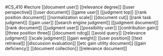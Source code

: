 #CS_410
#lecture
[[document user]]
[[relevance degree]]
[[user perspective]]
[[user document]]
[[game user]]
[[judgment top]]
[[rank position document]]
[[normalization scale]]
[[document cut]]
[[rank task judgment]]
[[gain user]]
[[search engine judgment]]
[[judgment document]]
[[rank document]]
[[judgment user]]
[[possibility user]]
[[contribution gain]]
[[three position three]]
[[document ndcg]]
[[avoid query]]
[[relevance judgment]]
[[scale judgment]]
[[gain weight]]
[[user position]]
[[text retrieval]]
[[discussion evaluation]]
[[etc gain utility document]]
[[gain deficiency]]
[[document collection]]
[[relevance document]]

